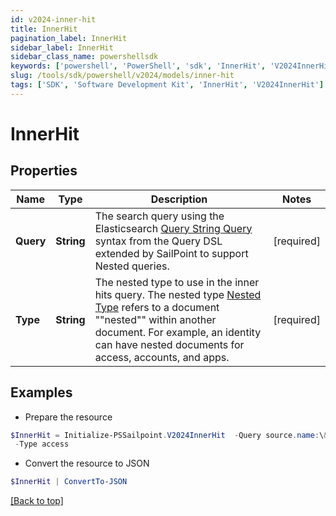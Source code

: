 ```yaml
---
id: v2024-inner-hit
title: InnerHit
pagination_label: InnerHit
sidebar_label: InnerHit
sidebar_class_name: powershellsdk
keywords: ['powershell', 'PowerShell', 'sdk', 'InnerHit', 'V2024InnerHit'] 
slug: /tools/sdk/powershell/v2024/models/inner-hit
tags: ['SDK', 'Software Development Kit', 'InnerHit', 'V2024InnerHit']
---
```



# InnerHit

## Properties

Name | Type | Description | Notes
------------ | ------------- | ------------- | -------------
**Query** |  **String** | The search query using the Elasticsearch [Query String Query](https://www.elastic.co/guide/en/elasticsearch/reference/5.2/query-dsl-query-string-query.html#query-string) syntax from the Query DSL extended by SailPoint to support Nested queries. | [required]
**Type** |  **String** | The nested type to use in the inner hits query.  The nested type [Nested Type](https://www.elastic.co/guide/en/elasticsearch/reference/current/nested.html) refers to a document ""nested"" within another document. For example, an identity can have nested documents for access, accounts, and apps. | [required]

## Examples

- Prepare the resource
```powershell
$InnerHit = Initialize-PSSailpoint.V2024InnerHit  -Query source.name:\&quot;Active Directory\&quot; `
 -Type access
```

- Convert the resource to JSON
```powershell
$InnerHit | ConvertTo-JSON
```


[[Back to top]](#) 

